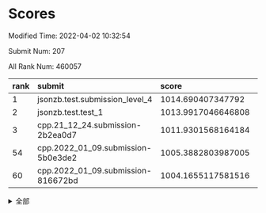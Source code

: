 # Scores

Modified Time: 2022-04-02 10:32:54

Submit Num: 207

All Rank Num: 460057

| rank |               submit               |       score        |       sigma        | pk_num |
| :--- | :--------------------------------- | :----------------- | :----------------- | :----- |
| 1    | jsonzb.test.submission_level_4     | 1014.690407347792  | 0.8389936811354275 | 8891   |
| 2    | jsonzb.test.test_1                 | 1013.9917046646808 | 0.810338432227545  | 8896   |
| 3    | cpp.21_12_24.submission-2b2ea0d7   | 1011.9301568164184 | 0.7691996900249892 | 8889   |
| 54   | cpp.2022_01_09.submission-5b0e3de2 | 1005.3882803987005 | 0.7329647970355849 | 8888   |
| 60   | cpp.2022_01_09.submission-816672bd | 1004.1655117581516 | 0.7286407087375951 | 8891   |


<details>
<summary>全部</summary>

| rank |                 submit                 |       score        |       sigma        | pk_num |
| :--- | :------------------------------------- | :----------------- | :----------------- | :----- |
| 1    | jsonzb.test.submission_level_4         | 1014.690407347792  | 0.8389936811354275 | 8891   |
| 2    | jsonzb.test.test_1                     | 1013.9917046646808 | 0.810338432227545  | 8896   |
| 3    | cpp.21_12_24.submission-2b2ea0d7       | 1011.9301568164184 | 0.7691996900249892 | 8889   |
| 4    | gobigger.level_3.submission_level_3_31 | 1011.7326199740965 | 0.7847523535246522 | 8890   |
| 5    | gobigger.level_3.submission_level_3_47 | 1011.5328438398424 | 0.7626520540100293 | 8889   |
| 6    | gobigger.level_3.submission_level_3_16 | 1011.1699041215172 | 0.7669624408471479 | 8893   |
| 7    | gobigger.level_3.submission_level_3_19 | 1011.1248239954165 | 0.7562296380208503 | 8888   |
| 8    | gobigger.level_3.submission_level_3_15 | 1011.0510911119532 | 0.780841520334138  | 8895   |
| 9    | gobigger.level_3.submission_level_3_23 | 1010.9008384979993 | 0.7898593787356871 | 8890   |
| 10   | gobigger.level_3.submission_level_3_35 | 1010.8931255247892 | 0.7724322678753078 | 8893   |
| 11   | gobigger.level_3.submission_level_3_39 | 1010.8212399939748 | 0.7770822544601731 | 8884   |
| 12   | gobigger.level_3.submission_level_3_5  | 1010.7182122383365 | 0.758184498060121  | 8885   |
| 13   | gobigger.level_3.submission_level_3_37 | 1010.7004581270837 | 0.7883316575520731 | 8888   |
| 14   | gobigger.level_3.submission_level_3_24 | 1010.7000546267099 | 0.7605658467231666 | 8883   |
| 15   | gobigger.level_3.submission_level_3_41 | 1010.5955537259163 | 0.7521583285742335 | 8884   |
| 16   | gobigger.level_3.submission_level_3_9  | 1010.5901980658931 | 0.7867995698338877 | 8890   |
| 17   | gobigger.level_3.submission_level_3_10 | 1010.4552629545188 | 0.751874200562885  | 8892   |
| 18   | gobigger.level_3.submission_level_3_1  | 1010.3933481199949 | 0.784552644542473  | 8884   |
| 19   | gobigger.level_3.submission_level_3_7  | 1010.3059396057179 | 0.765215436244471  | 8890   |
| 20   | gobigger.level_3.submission_level_3_4  | 1010.2595686437974 | 0.7567910853945906 | 8890   |
| 21   | gobigger.level_3.submission_level_3_13 | 1010.1113480354378 | 0.7560834355090635 | 8887   |
| 22   | gobigger.level_3.submission_level_3_48 | 1010.0201918436211 | 0.756315908411497  | 8886   |
| 23   | gobigger.level_3.submission_level_3_42 | 1009.9894919395477 | 0.7658067536410971 | 8890   |
| 24   | gobigger.level_3.submission_level_3_26 | 1009.9727151945987 | 0.7706065136286472 | 8894   |
| 25   | gobigger.level_3.submission_level_3_38 | 1009.9722284481683 | 0.7430162662793048 | 8894   |
| 26   | gobigger.level_3.submission_level_3_25 | 1009.9262363876622 | 0.7634678560484204 | 8890   |
| 27   | gobigger.level_3.submission_level_3_20 | 1009.9238155925182 | 0.7498805075353788 | 8886   |
| 28   | gobigger.level_3.submission_level_3_44 | 1009.8990278799083 | 0.7657433384786305 | 8888   |
| 29   | gobigger.level_3.submission_level_3_46 | 1009.8108285668756 | 0.7666314062309746 | 8891   |
| 30   | gobigger.level_3.submission_level_3_27 | 1009.6831878802502 | 0.7583179805324378 | 8887   |
| 31   | gobigger.level_3.submission_level_3_28 | 1009.6821148312632 | 0.7443472639980593 | 8889   |
| 32   | gobigger.level_3.submission_level_3_8  | 1009.6802073873223 | 0.7480899687554909 | 8895   |
| 33   | gobigger.level_3.submission_level_3_33 | 1009.6739761575099 | 0.7382919873455166 | 8892   |
| 34   | gobigger.level_3.submission_level_3_18 | 1009.6704115410395 | 0.7774204757504197 | 8886   |
| 35   | gobigger.level_3.submission_level_3_43 | 1009.6527664140109 | 0.7760940924428656 | 8895   |
| 36   | gobigger.level_3.submission_level_3_6  | 1009.6306907497858 | 0.7451652387291706 | 8886   |
| 37   | gobigger.level_3.submission_level_3_40 | 1009.5872966168332 | 0.7471372904892922 | 8891   |
| 38   | gobigger.level_3.submission_level_3_34 | 1009.5788441265199 | 0.7535776707944246 | 8891   |
| 39   | gobigger.level_3.submission_level_3_45 | 1009.5784012195185 | 0.7463346675800049 | 8889   |
| 40   | gobigger.level_3.submission_level_3_14 | 1009.5076116396136 | 0.7516034064873113 | 8890   |
| 41   | gobigger.level_3.submission_level_3_2  | 1009.4257378293424 | 0.7647615764511946 | 8892   |
| 42   | gobigger.level_3.submission_level_3_49 | 1009.4029464384316 | 0.7484966430154876 | 8895   |
| 43   | gobigger.level_3.submission_level_3_30 | 1009.3421411134199 | 0.733620050380345  | 8896   |
| 44   | gobigger.level_3.submission_level_3_29 | 1009.2863198695837 | 0.745120169529711  | 8891   |
| 45   | gobigger.level_3.submission_level_3_36 | 1009.2685937891382 | 0.7896326254942342 | 8889   |
| 46   | gobigger.level_3.submission_level_3_17 | 1009.2407353793808 | 0.7594417552575146 | 8889   |
| 47   | gobigger.level_3.submission_level_3_3  | 1009.1936265813753 | 0.7663713156371045 | 8892   |
| 48   | gobigger.level_3.submission_level_3_12 | 1009.1397200722663 | 0.7575191907190074 | 8886   |
| 49   | gobigger.level_3.submission_level_3_21 | 1009.0931467727897 | 0.7551722512731665 | 8894   |
| 50   | gobigger.level_3.submission_level_3_32 | 1008.8248353033811 | 0.7535858753602172 | 8892   |
| 51   | gobigger.level_3.submission_level_3_11 | 1008.8028171740017 | 0.7485967098858097 | 8890   |
| 52   | gobigger.level_3.submission_level_3_0  | 1008.7184172729278 | 0.7645134012436958 | 8892   |
| 53   | gobigger.level_3.submission_level_3_22 | 1008.568156971268  | 0.7328894321603073 | 8890   |
| 54   | cpp.2022_01_09.submission-5b0e3de2     | 1005.3882803987005 | 0.7329647970355849 | 8888   |
| 55   | gobigger.level_1.submission_level_1_10 | 1004.5215136637645 | 0.7071458390535825 | 8888   |
| 56   | gobigger.level_1.submission_level_1_7  | 1004.3416978996618 | 0.7245341619898559 | 8888   |
| 57   | gobigger.level_1.submission_level_1_29 | 1004.2936447745233 | 0.7289714248808133 | 8889   |
| 58   | gobigger.level_1.submission_level_1_9  | 1004.2842589898612 | 0.7160090771804432 | 8890   |
| 59   | gobigger.level_1.submission_level_1_20 | 1004.2201548720532 | 0.7234320381167157 | 8891   |
| 60   | cpp.2022_01_09.submission-816672bd     | 1004.1655117581516 | 0.7286407087375951 | 8891   |
| 61   | gobigger.level_1.submission_level_1_36 | 1004.1400093735892 | 0.7113151976346476 | 8889   |
| 62   | gobigger.level_1.submission_level_1_49 | 1004.0807678260217 | 0.7172622204856375 | 8893   |
| 63   | gobigger.level_1.submission_level_1_35 | 1004.0241664071317 | 0.7031273244949423 | 8893   |
| 64   | gobigger.level_1.submission_level_1_17 | 1003.9551035059941 | 0.7132523973652275 | 8890   |
| 65   | gobigger.level_1.submission_level_1_11 | 1003.9233217088951 | 0.7091339930456977 | 8892   |
| 66   | gobigger.level_1.submission_level_1_2  | 1003.9216386949952 | 0.718194633484983  | 8889   |
| 67   | gobigger.level_1.submission_level_1_41 | 1003.8766422686422 | 0.7121822086451031 | 8885   |
| 68   | gobigger.level_1.submission_level_1_26 | 1003.8018256334534 | 0.7152000695835317 | 8889   |
| 69   | gobigger.level_1.submission_level_1_1  | 1003.7482323510393 | 0.7106712800368163 | 8892   |
| 70   | gobigger.level_1.submission_level_1_3  | 1003.7136181466471 | 0.7096577854690087 | 8893   |
| 71   | gobigger.level_1.submission_level_1_45 | 1003.5924326792068 | 0.7176749085537142 | 8894   |
| 72   | gobigger.level_1.submission_level_1_0  | 1003.5653081347291 | 0.7198202051121869 | 8891   |
| 73   | gobigger.level_1.submission_level_1_28 | 1003.5533006807805 | 0.7115322558672884 | 8891   |
| 74   | gobigger.level_1.submission_level_1_30 | 1003.4859206748528 | 0.714990678589233  | 8889   |
| 75   | gobigger.level_1.submission_level_1_5  | 1003.4705898643555 | 0.7139455615569352 | 8886   |
| 76   | gobigger.level_1.submission_level_1_18 | 1003.3817568490523 | 0.7131204229272892 | 8891   |
| 77   | gobigger.level_1.submission_level_1_44 | 1003.3711604407183 | 0.7138678242017478 | 8887   |
| 78   | gobigger.level_1.submission_level_1_46 | 1003.3419622588459 | 0.7117258352249433 | 8886   |
| 79   | gobigger.level_1.submission_level_1_6  | 1003.3194724464618 | 0.7156557731431047 | 8892   |
| 80   | gobigger.level_1.submission_level_1_34 | 1003.2941737180819 | 0.7076760678490865 | 8895   |
| 81   | gobigger.level_1.submission_level_1_14 | 1003.2369970435166 | 0.7153335676444182 | 8890   |
| 82   | gobigger.level_1.submission_level_1_40 | 1003.2261557770051 | 0.7189090887199476 | 8887   |
| 83   | gobigger.level_1.submission_level_1_31 | 1003.2052804764555 | 0.7167948280370554 | 8889   |
| 84   | gobigger.level_1.submission_level_1_33 | 1003.2002104107678 | 0.7098987971332783 | 8888   |
| 85   | gobigger.level_1.submission_level_1_37 | 1003.195314360308  | 0.712680499994048  | 8894   |
| 86   | gobigger.level_1.submission_level_1_38 | 1003.1554506334604 | 0.7150733098110889 | 8895   |
| 87   | gobigger.level_1.submission_level_1_39 | 1002.9617536865068 | 0.7209745645014577 | 8889   |
| 88   | gobigger.level_1.submission_level_1_24 | 1002.9537388583173 | 0.7204661105425011 | 8890   |
| 89   | gobigger.level_1.submission_level_1_42 | 1002.8800269072027 | 0.7163977942604153 | 8889   |
| 90   | gobigger.level_1.submission_level_1_21 | 1002.8744248102561 | 0.7100146154549926 | 8894   |
| 91   | gobigger.level_1.submission_level_1_22 | 1002.7579886730362 | 0.7055499993605285 | 8888   |
| 92   | gobigger.level_1.submission_level_1_12 | 1002.7459164645736 | 0.7100079265102687 | 8888   |
| 93   | gobigger.level_1.submission_level_1_23 | 1002.6599000475584 | 0.7094437713223577 | 8890   |
| 94   | gobigger.level_1.submission_level_1_47 | 1002.6475493904451 | 0.7105747121485604 | 8890   |
| 95   | gobigger.level_1.submission_level_1_32 | 1002.5981209387814 | 0.7051942685429744 | 8893   |
| 96   | gobigger.level_1.submission_level_1_27 | 1002.5897559514751 | 0.7121318115921963 | 8888   |
| 97   | gobigger.level_1.submission_level_1_16 | 1002.5409453830645 | 0.7053258886472206 | 8888   |
| 98   | gobigger.level_1.submission_level_1_48 | 1002.539320040521  | 0.7176889837597346 | 8892   |
| 99   | gobigger.level_1.submission_level_1_19 | 1002.4176893549129 | 0.70882546171895   | 8889   |
| 100  | gobigger.level_1.submission_level_1_15 | 1002.3097407959342 | 0.7109896147236668 | 8893   |
| 101  | gobigger.level_1.submission_level_1_43 | 1002.288294663392  | 0.7051459912290927 | 8888   |
| 102  | gobigger.level_1.submission_level_1_8  | 1002.2509065094679 | 0.7112077206187891 | 8893   |
| 103  | gobigger.level_1.submission_level_1_25 | 1002.2090832340655 | 0.7130747710120571 | 8891   |
| 104  | gobigger.level_1.submission_level_1_13 | 1002.1856010112782 | 0.705369410058669  | 8894   |
| 105  | gobigger.level_1.submission_level_1_4  | 1001.9230207973856 | 0.7139889469978654 | 8889   |
| 106  | gobigger.random.submission_random_32   | 998.0273772978863  | 0.7092957042130305 | 8885   |
| 107  | gobigger.random.submission_random_29   | 997.2921751329216  | 0.7028723677743252 | 8890   |
| 108  | gobigger.random.submission_random_35   | 996.8906647259312  | 0.7002517401917208 | 8887   |
| 109  | gobigger.random.submission_random_4    | 996.8288299949271  | 0.7089639131914547 | 8887   |
| 110  | gobigger.random.submission_random_48   | 996.7569081245994  | 0.7076199369428069 | 8890   |
| 111  | gobigger.random.submission_random_23   | 996.7322380555894  | 0.707177750327392  | 8886   |
| 112  | gobigger.random.submission_random_9    | 996.7311529162552  | 0.7074335840277992 | 8887   |
| 113  | gobigger.random.submission_random_10   | 996.6490120811332  | 0.7141079047920783 | 8883   |
| 114  | gobigger.random.submission_random_36   | 996.5905323277614  | 0.702240799601585  | 8886   |
| 115  | gobigger.random.submission_random_30   | 996.5632687818626  | 0.7155015973733554 | 8897   |
| 116  | gobigger.random.submission_random_25   | 996.5569020085529  | 0.7152068320289392 | 8892   |
| 117  | gobigger.random.submission_random_37   | 996.4727515048313  | 0.699857003171375  | 8892   |
| 118  | gobigger.random.submission_random_13   | 996.3837405472178  | 0.7160228802691166 | 8890   |
| 119  | gobigger.random.submission_random_17   | 996.361839122984   | 0.7066391389271456 | 8893   |
| 120  | gobigger.random.submission_random_38   | 996.3601604750206  | 0.7117387866721223 | 8893   |
| 121  | gobigger.random.submission_random_1    | 996.3375169173956  | 0.7135810933666974 | 8889   |
| 122  | gobigger.random.submission_random_21   | 996.2948272073722  | 0.7139594701155554 | 8890   |
| 123  | gobigger.random.submission_random_11   | 996.2019679966636  | 0.7161154068153655 | 8889   |
| 124  | gobigger.random.submission_random_2    | 996.1615166607043  | 0.7019453715558547 | 8888   |
| 125  | gobigger.random.submission_random_33   | 996.1495295190816  | 0.705932447474074  | 8887   |
| 126  | gobigger.random.submission_random_49   | 996.1489620484455  | 0.712117601913078  | 8886   |
| 127  | gobigger.random.submission_random_6    | 996.1078634046552  | 0.7039969544159901 | 8888   |
| 128  | gobigger.random.submission_random_39   | 996.0715528787877  | 0.7089320275157301 | 8892   |
| 129  | gobigger.random.submission_random_28   | 996.0624549948684  | 0.7105268877911469 | 8894   |
| 130  | gobigger.random.submission_random_46   | 996.0460625831138  | 0.7191937150670562 | 8889   |
| 131  | gobigger.random.submission_random_26   | 996.0364069747249  | 0.7228286407160961 | 8888   |
| 132  | gobigger.random.submission_random_31   | 996.0261363376629  | 0.698397821704811  | 8888   |
| 133  | gobigger.random.submission_random_24   | 995.9919366463413  | 0.7145915821920281 | 8890   |
| 134  | gobigger.random.submission_random_45   | 995.9639614911764  | 0.702971242196163  | 8892   |
| 135  | gobigger.random.submission_random_8    | 995.9485227340132  | 0.7220550438617335 | 8893   |
| 136  | gobigger.random.submission_random_41   | 995.8640135222389  | 0.716665070107164  | 8890   |
| 137  | gobigger.random.submission_random_12   | 995.8506327335223  | 0.7197536622300691 | 8886   |
| 138  | gobigger.random.submission_random_3    | 995.8325524042087  | 0.7269027662318944 | 8890   |
| 139  | gobigger.random.submission_random_19   | 995.8217396544887  | 0.719146481862564  | 8893   |
| 140  | gobigger.random.submission_random_44   | 995.7964240654871  | 0.7079086967731465 | 8893   |
| 141  | gobigger.random.submission_random_43   | 995.754226787138   | 0.7226925132256384 | 8895   |
| 142  | gobigger.random.submission_random_42   | 995.7362850349543  | 0.7140670526540214 | 8889   |
| 143  | gobigger.random.submission_random_27   | 995.710527571816   | 0.7080197172408094 | 8888   |
| 144  | gobigger.random.submission_random_22   | 995.6946187429643  | 0.7229619685027868 | 8886   |
| 145  | gobigger.random.submission_random_15   | 995.6066246205696  | 0.7196010192419136 | 8894   |
| 146  | gobigger.random.submission_random_5    | 995.6016556179331  | 0.70582656596496   | 8888   |
| 147  | gobigger.random.submission_random_18   | 995.5717058240914  | 0.7128407819731584 | 8893   |
| 148  | gobigger.random.submission_random_47   | 995.5037781594242  | 0.699788594867225  | 8890   |
| 149  | gobigger.random.submission_random_14   | 995.4818399425479  | 0.7062114864788404 | 8890   |
| 150  | gobigger.random.submission_random_0    | 995.4622552686584  | 0.7140499851418153 | 8894   |
| 151  | gobigger.random.submission_random_34   | 995.4277797602881  | 0.714167505880417  | 8890   |
| 152  | gobigger.random.submission_random_7    | 995.4156015921905  | 0.7192759889803291 | 8891   |
| 153  | gobigger.level_2.submission_level_2_36 | 995.2959423534434  | 0.7263245588321907 | 8895   |
| 154  | gobigger.random.submission_random_20   | 995.2536746397698  | 0.7229854221955383 | 8888   |
| 155  | gobigger.random.submission_random_16   | 994.9576785439771  | 0.7055813263122823 | 8892   |
| 156  | gobigger.random.submission_random_40   | 994.8691431884092  | 0.7111576365378351 | 8890   |
| 157  | gobigger.level_2.submission_level_2_43 | 994.7734597276416  | 0.715071265796651  | 8888   |
| 158  | gobigger.level_2.submission_level_2_35 | 994.0547578795682  | 0.7382777454927224 | 8888   |
| 159  | gobigger.level_2.submission_level_2_13 | 993.5868885721269  | 0.7374295408357997 | 8885   |
| 160  | gobigger.level_2.submission_level_2_31 | 993.4124642664929  | 0.7297680882786131 | 8893   |
| 161  | gobigger.level_2.submission_level_2_41 | 993.3269571126302  | 0.7440304255208822 | 8894   |
| 162  | gobigger.level_2.submission_level_2_4  | 993.2031061215914  | 0.7426082700545075 | 8890   |
| 163  | gobigger.level_2.submission_level_2_16 | 993.1313752195418  | 0.730169369761087  | 8890   |
| 164  | gobigger.level_2.submission_level_2_6  | 992.8314084620495  | 0.7388547875020627 | 8890   |
| 165  | gobigger.level_2.submission_level_2_27 | 992.8305890528937  | 0.7344079942022536 | 8889   |
| 166  | gobigger.level_2.submission_level_2_40 | 992.7899072922144  | 0.737499011114469  | 8888   |
| 167  | gobigger.level_2.submission_level_2_49 | 992.7225144919142  | 0.7536899867147858 | 8886   |
| 168  | gobigger.level_2.submission_level_2_32 | 992.7056931970445  | 0.7587011843515656 | 8893   |
| 169  | gobigger.level_2.submission_level_2_10 | 992.5505960351865  | 0.7351608700904382 | 8887   |
| 170  | gobigger.level_2.submission_level_2_47 | 992.5248600205985  | 0.7506348191991723 | 8886   |
| 171  | gobigger.level_2.submission_level_2_19 | 992.4690115710229  | 0.7461446300837454 | 8893   |
| 172  | gobigger.level_2.submission_level_2_46 | 992.4149679544621  | 0.7436752465393512 | 8892   |
| 173  | gobigger.level_2.submission_level_2_8  | 992.3439176431916  | 0.7443539688635957 | 8888   |
| 174  | gobigger.level_2.submission_level_2_37 | 992.3181746381781  | 0.7525260283380245 | 8891   |
| 175  | gobigger.level_2.submission_level_2_14 | 992.2367333088936  | 0.7296053396311546 | 8895   |
| 176  | gobigger.level_2.submission_level_2_30 | 992.2299331483406  | 0.7525037012297086 | 8891   |
| 177  | gobigger.level_2.submission_level_2_5  | 992.1578368396903  | 0.7420964868247529 | 8888   |
| 178  | gobigger.level_2.submission_level_2_21 | 992.1334492226914  | 0.7603644036048207 | 8885   |
| 179  | gobigger.level_2.submission_level_2_44 | 992.1171832487414  | 0.7488495815445481 | 8890   |
| 180  | gobigger.level_2.submission_level_2_38 | 992.0489598379734  | 0.7459938153556297 | 8890   |
| 181  | gobigger.level_2.submission_level_2_0  | 992.0428853434541  | 0.7383678988415342 | 8891   |
| 182  | gobigger.level_2.submission_level_2_20 | 992.0027233412842  | 0.758271541788924  | 8892   |
| 183  | gobigger.level_2.submission_level_2_11 | 991.9821483366022  | 0.7471889056886053 | 8891   |
| 184  | gobigger.level_2.submission_level_2_24 | 991.9376789170377  | 0.760681016464433  | 8896   |
| 185  | gobigger.level_2.submission_level_2_28 | 991.8612535168074  | 0.7504395761937743 | 8890   |
| 186  | gobigger.level_2.submission_level_2_25 | 991.8112251054476  | 0.7453005401988503 | 8889   |
| 187  | gobigger.level_2.submission_level_2_12 | 991.7521051730592  | 0.7713516698661013 | 8890   |
| 188  | gobigger.level_2.submission_level_2_18 | 991.7300086467193  | 0.7399046671350483 | 8890   |
| 189  | gobigger.level_2.submission_level_2_23 | 991.6762224017174  | 0.7620658329764882 | 8883   |
| 190  | gobigger.level_2.submission_level_2_45 | 991.6714268546101  | 0.73450099540413   | 8895   |
| 191  | gobigger.level_2.submission_level_2_34 | 991.6459867959372  | 0.766142894185407  | 8890   |
| 192  | gobigger.level_2.submission_level_2_48 | 991.5988541308657  | 0.759357601830411  | 8892   |
| 193  | gobigger.level_2.submission_level_2_15 | 991.5625415398912  | 0.760505426842359  | 8890   |
| 194  | gobigger.level_2.submission_level_2_9  | 991.4999969581127  | 0.7601988271116257 | 8887   |
| 195  | gobigger.level_2.submission_level_2_1  | 991.4911518799854  | 0.750735246497865  | 8896   |
| 196  | gobigger.level_2.submission_level_2_7  | 991.4179592081321  | 0.7305465077708215 | 8891   |
| 197  | gobigger.level_2.submission_level_2_29 | 991.0923488174451  | 0.7556782181675106 | 8892   |
| 198  | gobigger.level_2.submission_level_2_26 | 991.0794655682387  | 0.7699233052258876 | 8891   |
| 199  | gobigger.level_2.submission_level_2_3  | 991.0522947398929  | 0.749099774977754  | 8890   |
| 200  | gobigger.level_2.submission_level_2_2  | 990.9087461562028  | 0.7674610541140884 | 8887   |
| 201  | gobigger.level_2.submission_level_2_22 | 990.8410012154177  | 0.7461428630375712 | 8888   |
| 202  | gobigger.level_2.submission_level_2_17 | 990.6194657812752  | 0.7642863994925134 | 8887   |
| 203  | gobigger.level_2.submission_level_2_33 | 990.6018497619732  | 0.7622915397894696 | 8888   |
| 204  | gobigger.level_2.submission_level_2_39 | 990.5463935678231  | 0.7571297233741617 | 8888   |
| 205  | gobigger.level_2.submission_level_2_42 | 989.7850410796505  | 0.7559534237950689 | 8888   |
| 206  | gobigger.none.submission_none_0        | 977.381348545481   | 1.4306423965819182 | 8892   |
| 207  | gobigger.none.submission_none_1        | 974.1506377370471  | 1.7777658419155853 | 8891   |

</details>